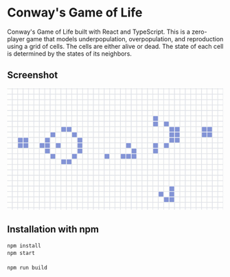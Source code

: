 # Conway's Game of Life

Conway's Game of Life built with React and TypeScript. This is a zero-player game that models underpopulation, overpopulation, and reproduction using a grid of cells. The cells are either alive or dead. The state of each cell is determined by the states of its neighbors.

## Screenshot

![Conway](./public/cell.gif)

## Installation with npm

```bash
npm install
npm start

npm run build
```
